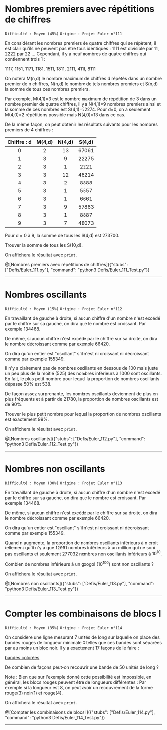 # Nombres premiers avec répétitions de chiffres
`Difficulté : Moyen (45%)`
`Origine : Projet Euler n°111`

En considérant les nombres premiers de quatre chiffres qui se répètent, il est clair qu'ils ne peuvent pas être tous identiques : 1111 est divisible par 11, 2222 par 22 ... Cependant, il y a neuf nombres de quatre chiffres qui contiennent trois 1 :

1117, 1151, 1171, 1181, 1511, 1811, 2111, 4111, 8111

On notera M(n,d) le nombre maximum de chiffres d répétés dans un nombre premier de n chiffres, N(n,d) le nombre de tels nombres premiers et S(n,d) la somme de tous ces nombres premiers.

Par exemple, M(4,1)=3 est le nombre maximum de répétition de 3 dans un nombre premier de quatre chiffres, il y a N(4,1)=9 nombres premiers ainsi et la somme de ces nombres est S(4,1)=22274. Pour d=0, on a seulement M(4,0)=2 répétitions possible mais N(4,0)=13 dans ce cas.

De la même façon, on peut obtenir les résultats suivants pour les nombres premiers de 4 chiffres : 

| Chiffre : d | M(4,d) | N(4,d) | S(4,d) |
|:-----------:|:------:|:------:|:------:|
| 0 | 2 | 13 | 67061 |
| 1 | 3 | 9 | 22275 |
| 2 | 3 | 1 | 2221 |
| 3 | 3 | 12 | 46214 |
| 4 | 3 | 2 | 8888 |
| 5 | 3 | 1 | 5557 |
| 6 | 3 | 1 | 6661 |
| 7 | 3 | 9 | 57863 |
| 8 | 3 | 1 | 8887 |
| 9 | 3 | 7 | 48073 |

Pour d = 0 à 9, la somme de tous les S(4,d) est 273700.

Trouver la somme de tous les S(10,d).

On affichera le résultat avec `print`.

@[Nombres premiers avec répétitions de chiffres]({"stubs": ["Defis/Euler_111.py"], "command": "python3 Defis/Euler_111_Test.py"})

---

# Nombres oscillants
`Difficulté : Moyen (15%)`
`Origine : Projet Euler n°112`

En travaillant de gauche à droite, si aucun chiffre d'un nombre n'est excédé par le chiffre sur sa gauche, on dira que le nombre est croissant. Par exemple 134468.

De même, si aucun chiffre n'est excédé par le chiffre sur sa droite, on dira le nombre décroissant comme par exemple 66420.

On dira qu'un entier est "oscillant" s'il n'est ni croissant ni décroissant comme par exemple 155349.

Il n'y a clairement pas de nombres oscillants en dessous de 100 mais juste un peu plus de la moitié (525) des nombres inférieurs à 1000 sont oscillants. En fait, le plus petit nombre pour lequel la proportion de nombres oscillants dépasse 50% est 538.

De façon assez surprenante, les nombres oscillants deviennent de plus en plus fréquents et à partir de 21780, la proportion de nombres oscillants est de 90%.

Trouver le plus petit nombre pour lequel la proportion de nombres oscillants est exactement 99%.

On affichera le résultat avec `print`.

@[Nombres oscillants]({"stubs": ["Defis/Euler_112.py"], "command": "python3 Defis/Euler_112_Test.py"})

---

# Nombres non oscillants
`Difficulté : Moyen (30%)`
`Origine : Projet Euler n°113`

En travaillant de gauche à droite, si aucun chiffre d'un nombre n'est excédé par le chiffre sur sa gauche, on dira que le nombre est croissant. Par exemple 134468.

De même, si aucun chiffre n'est excédé par le chiffre sur sa droite, on dira le nombre décroissant comme par exemple 66420.

On dira qu'un entier est "oscillant" s'il n'est ni croissant ni décroissant comme par exemple 155349.

Quand n augmente, la proportion de nombres oscillants inférieurs à n croit tellement qu'il n'y a que 12951 nombres inférieurs à un million qui ne sont pas oscillants et seulement 277032 nombres non oscillants inférieurs à $`10^{10}`$.

Combien de nombres inférieurs à un googol ($`10^{100}`$) sont non oscillants ?

On affichera le résultat avec `print`.

@[Nombres non oscillants]({"stubs": ["Defis/Euler_113.py"], "command": "python3 Defis/Euler_113_Test.py"})

---

# Compter les combinaisons de blocs I
`Difficulté : Moyen (35%)`
`Origine : Projet Euler n°114`

On considère une ligne mesurant 7 unités de long sur laquelle on place des bandes rouges de longueur minimale 3 telles que ces bandes sont séparées par au moins un bloc noir. Il y a exactement 17 façons de le faire : 

[bandes colorées](Euler114.png)

De combien de façons peut-on recouvrir une bande de 50 unités de long ?

Note : Bien que sur l'exemple donné cette possibilité est impossible, en général, les blocs rouges peuvent être de longueurs différentes : Par exemple si la longueur est 8, on peut avoir un recouvrement de la forme rouge(3) noir(1) et rouge(4).

On affichera le résultat avec `print`.

@[Compter les combinaisons de blocs I]({"stubs": ["Defis/Euler_114.py"], "command": "python3 Defis/Euler_114_Test.py"})

---
